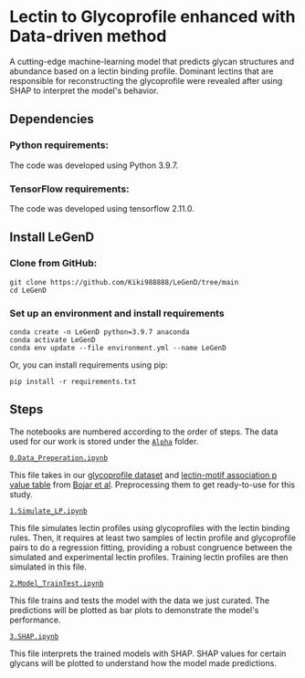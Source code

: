 # Lectin to Glycoprofile enhanced with Data-driven method
A cutting-edge machine-learning model that predicts glycan structures and abundance based on a lectin binding profile. Dominant lectins that are responsible for reconstructing the glycoprofile were revealed after using SHAP to interpret the model's behavior.

## Dependencies

### Python requirements:
The code was developed using Python 3.9.7.

### TensorFlow requirements:
The code was developed using tensorflow 2.11.0.

## Install LeGenD

### Clone from GitHub:
```
git clone https://github.com/Kiki988888/LeGenD/tree/main
cd LeGenD
```

### Set up an environment and install requirements
```
conda create -n LeGenD python=3.9.7 anaconda
conda activate LeGenD
conda env update --file environment.yml --name LeGenD
```
Or, you can install requirements using pip:
```
pip install -r requirements.txt
```

## Steps
The notebooks are numbered according to the order of steps. The data used for our work is stored under the [`Alpha`](Data/Alpha) folder.

[`0.Data_Preperation.ipynb`](Code/0.Data_Preperation.ipynb)

This file takes in our [glycoprofile dataset](Data/Voldborg_glycomics.xlsx) and [lectin-motif association p value table](Data/S4_Motif-associated%20p%20values.xlsx) from [Bojar et al](https://doi.org/10.1021/acschembio.1c00689). Preprocessing them to get ready-to-use for this study.

[`1.Simulate_LP.ipynb`](Code/1.Simulate_LP.ipynb)

This file simulates lectin profiles using glycoprofiles with the lectin binding rules. Then, it requires at least two samples of lectin profile and glycoprofile pairs to do a regression fitting, providing a robust congruence between the simulated and experimental lectin profiles. Training lectin profiles are then simulated in this file.

[`2.Model_TrainTest.ipynb`](Code/2.Model_TrainTest.ipynb)

This file trains and tests the model with the data we just curated. The predictions will be plotted as bar plots to demonstrate the model's performance.

[`3.SHAP.ipynb`](Code/3.SHAP.ipynb)

This file interprets the trained models with SHAP. SHAP values for certain glycans will be plotted to understand how the model made predictions.
